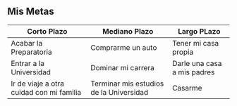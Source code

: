 ## Mis Metas

| Corto Plazo | Mediano Plazo | Largo PLazo |
| ----- | ----- | ------ |
| Acabar la Preparatoria | Comprarme un auto | Tener mi casa propia |
| Entrar a la Universidad| Dominar mi carrera | Darle una casa a mis padres |
| Ir de viaje a otra cuidad con mi familia | Terminar mis estudios de la Universidad | Casarme 
